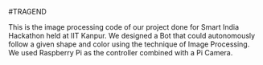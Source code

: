 #TRAGEND

This is the image processing code of our project done for Smart India Hackathon held at IIT Kanpur.
We designed a Bot that could autonomously follow a given shape and color using the technique of Image Processing.
We used Raspberry Pi as the controller combined with a Pi Camera.
